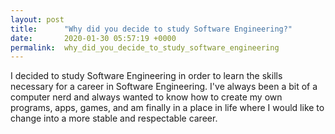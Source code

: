 ```yaml
---
layout: post
title:      "Why did you decide to study Software Engineering?"
date:       2020-01-30 05:57:19 +0000
permalink:  why_did_you_decide_to_study_software_engineering
---
```



I decided to study Software Engineering in order to learn the skills necessary for a career in Software Engineering.  I've always been a bit of a computer nerd and always wanted to know how to create my own programs, apps, games, and am finally in a place in life where I would like to change into a more stable and respectable career. 
